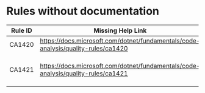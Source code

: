 # Rules without documentation

Rule ID | Missing Help Link | Title |
--------|-------------------|-------|
CA1420 | <https://docs.microsoft.com/dotnet/fundamentals/code-analysis/quality-rules/ca1420> | Property, type, or attribute requires runtime marshalling |
CA1421 | <https://docs.microsoft.com/dotnet/fundamentals/code-analysis/quality-rules/ca1421> | This method uses runtime marshalling even when the 'DisableRuntimeMarshallingAttribute' is applied |
